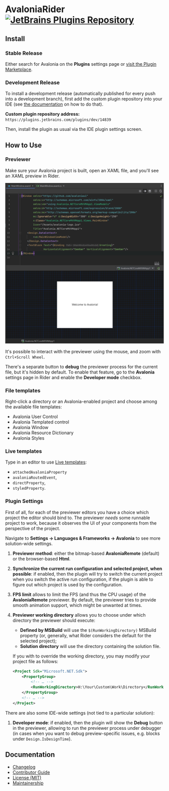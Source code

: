 # AvaloniaRider [![JetBrains Plugins Repository](https://img.shields.io/jetbrains/plugin/v/14839.svg?label=rider%20&colorB=0A7BBB&style=flat-square)][marketplace]

Install
-------

### Stable Release

Either search for Avalonia on the **Plugins** settings page or [visit the Plugin Marketplace][marketplace].

### Development Release

To install a development release (automatically published for every push into a development branch), first add the custom plugin repository into your IDE (see [the documentation][ide.channels] on how to do that).

**Custom plugin repository address:**
`https://plugins.jetbrains.com/plugins/dev/14839`

Then, install the plugin as usual via the IDE plugin settings screen.

How to Use
----------

### Previewer

Make sure your Avalonia project is built, open an XAML file, and you'll see an XAML preview in Rider.

![Preview Screenshot][preview-screenshot]

It's possible to interact with the previewer using the mouse, and zoom with `Ctrl+Scroll Wheel`.

There's a separate button to **debug** the previewer process for the current file, but it's hidden by default. To enable that feature, go to the **Avalonia** settings page in Rider and enable the **Developer mode** checkbox.

### File templates

Right-click a directory or an Avalonia-enabled project and choose among the available file templates:
- Avalonia User Control
- Avalonia Templated control
- Avalonia Window
- Avalonia Resource Dictionary
- Avalonia Styles

### Live templates

Type in an editor to use [Live templates][live-templates]:
- `attachedAvaloniaProperty`
- `avaloniaRoutedEvent`,
- `directProperty`,
- `styledProperty`.

### Plugin Settings
First of all, for each of the previewer editors you have a choice which project the editor should bind to. The previewer _needs_ some runnable project to work, because it observes the UI of your components from the perspective of the project.

Navigate to **Settings -> Languages & Frameworks -> Avalonia** to see more solution-wide settings.

1. **Previewer method**: either the bitmap-based **AvaloniaRemote** (default) or the browser-based **Html**.
2. **Synchronize the current run configuration and selected project, when possible**: if enabled, then the plugin will try to switch the current project when you switch the active run configuration, if the plugin is able to figure out which project is used by the configuration.
3. **FPS limit** allows to limit the FPS (and thus the CPU usage) of the **AvaloniaRemote** previewer. By default, the previewer tries to provide smooth animation support, which might be unwanted at times.
4. **Previewer working directory** allows you to choose under which directory the previewer should execute:
   - **Defined by MSBuild** will use the `$(RunWorkingDirectory)` MSBuild property (or, generally, what Rider considers the default for the selected project);
   - **Solution directory** will use the directory containing the solution file.

   If you with to override the working directory, you may modify your project file as follows:
   ```xml
   <Project Sdk="Microsoft.NET.Sdk">
       <PropertyGroup>
           <!-- … -->
           <RunWorkingDirectory>H:\Your\Custom\Work\Directory</RunWorkingDirectory>
       </PropertyGroup>
       <!-- … -->
   </Project>
   ```

There are also some IDE-wide settings (not tied to a particular solution):
1. **Developer mode**: if enabled, then the plugin will show the **Debug** button in the previewer, allowing to run the previewer process under debugger (in cases when you want to debug preview-specific issues, e.g. blocks under `Design.IsDesignTime`).

Documentation
-------------

- [Changelog][docs.changelog]
- [Contributor Guide][docs.contributing]
- [License (MIT)][docs.license]
- [Maintainership][docs.maintainership]

[docs.changelog]: CHANGELOG.md
[docs.contributing]: CONTRIBUTING.md
[docs.license]: LICENSE.md
[docs.maintainership]: MAINTAINERSHIP.md
[ide.channels]: https://www.jetbrains.com/help/idea/managing-plugins.html#repos
[live-templates]: https://www.jetbrains.com/help/rider/Using_Live_Templates.html
[preview-screenshot]: ./docs/preview-screenshot.png
[marketplace]: https://plugins.jetbrains.com/plugin/14839-avaloniarider/
